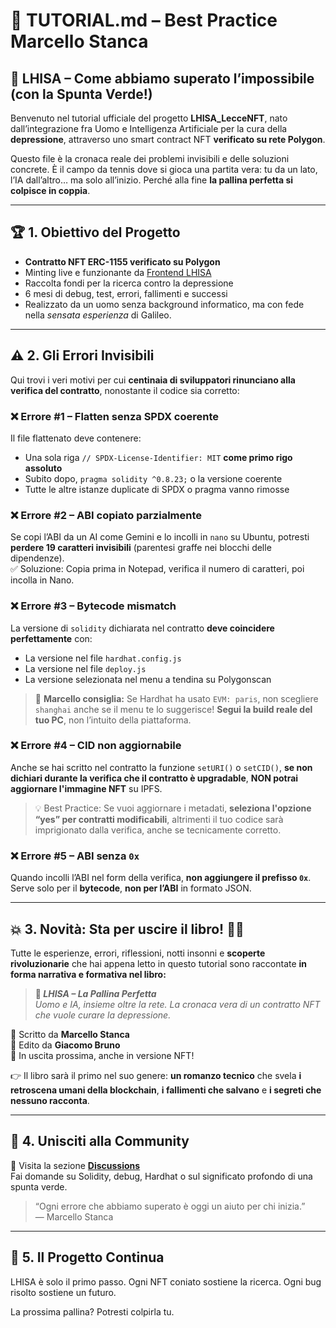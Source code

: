 # 🧠 TUTORIAL.md – Best Practice Marcello Stanca
## 📘 LHISA – Come abbiamo superato l’impossibile (con la Spunta Verde!)

Benvenuto nel tutorial ufficiale del progetto **LHISA_LecceNFT**, nato dall’integrazione fra Uomo e Intelligenza Artificiale per la cura della **depressione**, attraverso uno smart contract NFT **verificato su rete Polygon**.

Questo file è la cronaca reale dei problemi invisibili e delle soluzioni concrete. È il campo da tennis dove si gioca una partita vera: tu da un lato, l’IA dall’altro… ma solo all’inizio. Perché alla fine **la pallina perfetta si colpisce in coppia**.

---

## 🏆 1. Obiettivo del Progetto

- **Contratto NFT ERC-1155 verificato su Polygon**
- Minting live e funzionante da [Frontend LHISA](https://marcellostanca.github.io/lhi-nft-frontend-new/)
- Raccolta fondi per la ricerca contro la depressione
- 6 mesi di debug, test, errori, fallimenti e successi
- Realizzato da un uomo senza background informatico, ma con fede nella *sensata esperienza* di Galileo.

---

## ⚠️ 2. Gli Errori Invisibili

Qui trovi i veri motivi per cui **centinaia di sviluppatori rinunciano alla verifica del contratto**, nonostante il codice sia corretto:

### ❌ Errore #1 – Flatten senza SPDX coerente
Il file flattenato deve contenere:
- Una sola riga `// SPDX-License-Identifier: MIT` **come primo rigo assoluto**
- Subito dopo, `pragma solidity ^0.8.23;` o la versione coerente
- Tutte le altre istanze duplicate di SPDX o pragma vanno rimosse

### ❌ Errore #2 – ABI copiato parzialmente
Se copi l’ABI da un AI come Gemini e lo incolli in `nano` su Ubuntu, potresti **perdere 19 caratteri invisibili** (parentesi graffe nei blocchi delle dipendenze).  
✅ Soluzione: Copia prima in Notepad, verifica il numero di caratteri, poi incolla in Nano.

### ❌ Errore #3 – Bytecode mismatch
La versione di `solidity` dichiarata nel contratto **deve coincidere perfettamente** con:
- La versione nel file `hardhat.config.js`
- La versione nel file `deploy.js`
- La versione selezionata nel menu a tendina su Polygonscan

> 🎾 **Marcello consiglia:** Se Hardhat ha usato `EVM: paris`, non scegliere `shanghai` anche se il menu te lo suggerisce! **Segui la build reale del tuo PC**, non l’intuito della piattaforma.

### ❌ Errore #4 – CID non aggiornabile
Anche se hai scritto nel contratto la funzione `setURI()` o `setCID()`, **se non dichiari durante la verifica che il contratto è upgradable**, **NON potrai aggiornare l'immagine NFT** su IPFS.

> 💡 Best Practice: Se vuoi aggiornare i metadati, **seleziona l'opzione “yes” per contratti modificabili**, altrimenti il tuo codice sarà imprigionato dalla verifica, anche se tecnicamente corretto.

### ❌ Errore #5 – ABI senza `0x`
Quando incolli l’ABI nel form della verifica, **non aggiungere il prefisso `0x`**.  
Serve solo per il **bytecode**, **non per l’ABI** in formato JSON.

---

## 💥 3. Novità: Sta per uscire il libro! 🎾📘

Tutte le esperienze, errori, riflessioni, notti insonni e **scoperte rivoluzionarie** che hai appena letto in questo tutorial sono raccontate **in forma narrativa e formativa nel libro:**

> **🎾 _LHISA – La Pallina Perfetta_**  
> _Uomo e IA, insieme oltre la rete. La cronaca vera di un contratto NFT che vuole curare la depressione._

📘 Scritto da **Marcello Stanca**  
📣 Edito da **Giacomo Bruno**  
📅 In uscita prossima, anche in versione NFT!

👉 Il libro sarà il primo nel suo genere: **un romanzo tecnico** che svela **i retroscena umani della blockchain**, **i fallimenti che salvano** e **i segreti che nessuno racconta**.

---

## 💬 4. Unisciti alla Community

🔗 Visita la sezione [**Discussions**](https://github.com/MarcelloStanca/LHISA-lecce-Italy-salento/discussions)  
Fai domande su Solidity, debug, Hardhat o sul significato profondo di una spunta verde.

> “Ogni errore che abbiamo superato è oggi un aiuto per chi inizia.”  
> — Marcello Stanca

---

## 🚀 5. Il Progetto Continua

LHISA è solo il primo passo. Ogni NFT coniato sostiene la ricerca. Ogni bug risolto sostiene un futuro.

La prossima pallina? Potresti colpirla tu.
